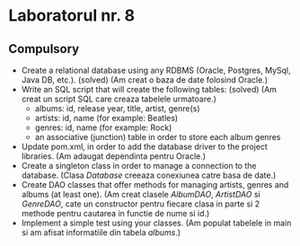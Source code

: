 # Laboratorul nr. 8

## Compulsory
* Create a relational database using any RDBMS (Oracle, Postgres, MySql, Java DB, etc.). (solved) (Am creat o baza de date folosind Oracle.)
* Write an SQL script that will create the following tables: (solved) (Am creat un script SQL care creaza tabelele urmatoare.)
   * albums: id, release year, title, artist, genre(s)
   * artists: id, name (for example: Beatles)
   * genres: id, name (for example: Rock)
   * an associative (junction) table in order to store each album genres
* Update pom.xml, in order to add the database driver to the project libraries. (Am adaugat dependinta pentru Oracle.)
* Create a singleton class in order to manage a connection to the database. (Clasa *Database* creeaza conexiunea catre basa de date.)
* Create DAO classes that offer methods for managing artists, genres and albums (at least one). (Am creat clasele *AlbumDAO*, *ArtistDAO* si *GenreDAO*, cate un constructor pentru fiecare clasa in parte si 2 methode pentru cautarea in functie de nume si id.)
* Implement a simple test using your classes. (Am populat tabelele in main si am afisat informatiile din tabela *albums*.)